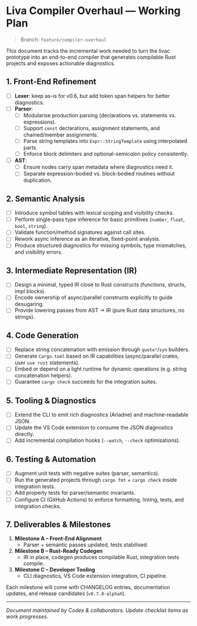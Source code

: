 # Liva Compiler Overhaul — Working Plan

> Branch: `feature/compiler-overhaul`

This document tracks the incremental work needed to turn the livac prototype into
an end-to-end compiler that generates compilable Rust projects and exposes
actionable diagnostics.

## 1. Front-End Refinement

- [ ] **Lexer**: keep as-is for v0.6, but add token span helpers for better diagnostics.
- [ ] **Parser**:
  - [ ] Modularise production parsing (declarations vs. statements vs. expressions).
  - [ ] Support `const` declarations, assignment statements, and chained/member assignments.
  - [ ] Parse string templates into `Expr::StringTemplate` using interpolated parts.
  - [ ] Enforce block delimiters and optional-semicolon policy consistently.
- [ ] **AST**:
  - [ ] Ensure nodes carry span metadata where diagnostics need it.
  - [ ] Separate expression-bodied vs. block-bodied routines without duplication.

## 2. Semantic Analysis

- [ ] Introduce symbol tables with lexical scoping and visibility checks.
- [ ] Perform single-pass type inference for basic primitives (`number`, `float`, `bool`, `string`).
- [ ] Validate function/method signatures against call sites.
- [ ] Rework async inference as an iterative, fixed-point analysis.
- [ ] Produce structured diagnostics for missing symbols, type mismatches, and visibility errors.

## 3. Intermediate Representation (IR)

- [ ] Design a minimal, typed IR close to Rust constructs (functions, structs, impl blocks).
- [ ] Encode ownership of async/parallel constructs explicitly to guide desugaring.
- [ ] Provide lowering passes from AST → IR (pure Rust data structures, no strings).

## 4. Code Generation

- [ ] Replace string concatenation with emission through `quote!`/`syn` builders.
- [ ] Generate `Cargo.toml` based on IR capabilities (async/parallel crates, user `use rust` statements).
- [ ] Embed or depend on a light runtime for dynamic operations (e.g. string concatenation helpers).
- [ ] Guarantee `cargo check` succeeds for the integration suites.

## 5. Tooling & Diagnostics

- [ ] Extend the CLI to emit rich diagnostics (Ariadne) and machine-readable JSON.
- [ ] Update the VS Code extension to consume the JSON diagnostics directly.
- [ ] Add incremental compilation hooks (`--watch`, `--check` optimisations).

## 6. Testing & Automation

- [ ] Augment unit tests with negative suites (parser, semantics).
- [ ] Run the generated projects through `cargo fmt` + `cargo check` inside integration tests.
- [ ] Add property tests for parser/semantic invariants.
- [ ] Configure CI (GitHub Actions) to enforce formatting, linting, tests, and integration checks.

## 7. Deliverables & Milestones

1. **Milestone A – Front-End Alignment**
   - Parser + semantic passes updated, tests stabilised.
2. **Milestone B – Rust-Ready Codegen**
   - IR in place, codegen produces compilable Rust, integration tests compile.
3. **Milestone C – Developer Tooling**
   - CLI diagnostics, VS Code extension integration, CI pipeline.

Each milestone will come with CHANGELOG entries, documentation updates, and
release candidates (`v0.7.0-alphaX`).

---

_Document maintained by Codex & collaborators. Update checklist items as work progresses._

